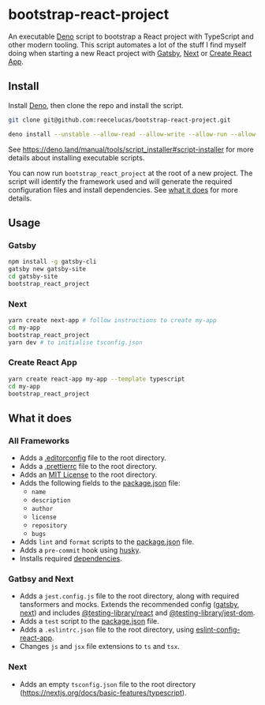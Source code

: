 # bootstrap-react-project

An executable [Deno](https://deno.land/) script to bootstrap a React project with TypeScript and other modern tooling. This script automates a lot of the stuff I find myself doing when starting a new React project with [Gatsby](https://www.gatsbyjs.org/), [Next](https://nextjs.org/) or [Create React App](https://create-react-app.dev/).

## Install

Install [Deno](https://deno.land/#installation), then clone the repo and install the script.

```sh
git clone git@github.com:reecelucas/bootstrap-react-project.git

deno install --unstable --allow-read --allow-write --allow-run --allow-net --name bootstrap_react_project bootstrap-react-project/cli.ts
```

See <https://deno.land/manual/tools/script_installer#script-installer> for more details about installing executable scripts.

You can now run `bootstrap_react_project` at the root of a new project. The script will identify the framework used and will generate the required configuration files and install dependencies. See [what it does](#what-it-does) for more details.

## Usage

### Gatsby

```sh
npm install -g gatsby-cli
gatsby new gatsby-site
cd gatsby-site
bootstrap_react_project
```

### Next

```sh
yarn create next-app # follow instructions to create my-app
cd my-app
bootstrap_react_project
yarn dev # to initialise tsconfig.json
```

### Create React App

```sh
yarn create react-app my-app --template typescript
cd my-app
bootstrap_react_project
```

## What it does

### All Frameworks

- Adds a [.editorconfig](./configs/common/.editorconfig) file to the root directory.
- Adds a [.prettierrc](./configs/common/.prettierrc) file to the root directory.
- Adds an [MIT License](./templates/LICENSE) to the root directory.
- Adds the following fields to the [package.json](./helpers/modifyPackageJson.ts) file:
  - `name`
  - `description`
  - `author`
  - `license`
  - `repository`
  - `bugs`
- Adds `lint` and `format` scripts to the [package.json](./helpers/modifyPackageJson.ts) file.
- Adds a `pre-commit` hook using [husky](https://github.com/typicode/husky).
- Installs required [dependencies](./dependencies.ts).

### Gatbsy and Next

- Adds a `jest.config.js` file to the root directory, along with required tansformers and mocks. Extends the recommended config ([gatsby](https://www.gatsbyjs.org/docs/unit-testing/#2-creating-a-configuration-file-for-jest), [next](https://github.com/zeit/next.js/tree/canary/examples/with-jest)) and includes [@testing-library/react](https://github.com/testing-library/react-testing-library) and [@testing-library/jest-dom](https://github.com/testing-library/jest-dom).
- Adds a `test` script to the [package.json](./helpers/modifyPackageJson.ts) file.
- Adds a `.eslintrc.json` file to the root directory, using [eslint-config-react-app](https://github.com/facebook/create-react-app/tree/master/packages/eslint-config-react-app).
- Changes `js` and `jsx` file extensions to `ts` and `tsx`.

### Next

- Adds an empty `tsconfig.json` file to the root directory (<https://nextjs.org/docs/basic-features/typescript>).
